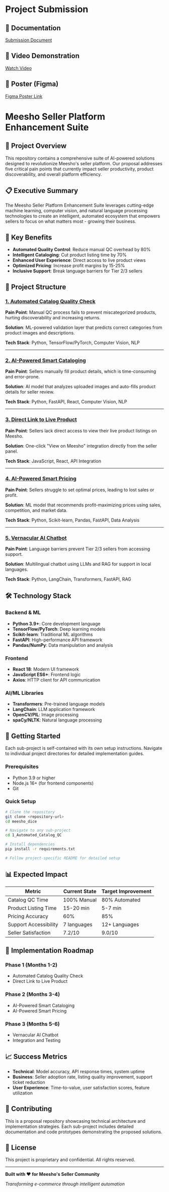 # Project Submission

## 📄 Documentation
[Submission Document](https://docs.google.com/document/d/11RIfpRXUhzkKLIMXDbNRZ9iUPURvbP3w/edit?usp=sharing&ouid=113652095043075282603&rtpof=true&sd=true)

## 🎥 Video Demonstration
[Watch Video](https://drive.google.com/file/d/1X_QlkAb_3QQIOnd-uVbVtlxfJsFH2GDL/view?usp=sharing)

## 🎨 Poster (Figma)
[Figma Poster Link](https://www.figma.com/proto/zyYujV00JAzLOsdggBaIru/IBM-Poster--Copy-?node-id=0-1&t=MW6BAKwspxBLRntk-1)


# Meesho Seller Platform Enhancement Suite

## 🚀 Project Overview

This repository contains a comprehensive suite of AI-powered solutions designed to revolutionize Meesho's seller platform. Our proposal addresses five critical pain points that currently impact seller productivity, product discoverability, and overall platform efficiency.

## 📋 Executive Summary

The Meesho Seller Platform Enhancement Suite leverages cutting-edge machine learning, computer vision, and natural language processing technologies to create an intelligent, automated ecosystem that empowers sellers to focus on what matters most - growing their business.

## 🎯 Key Benefits

- **Automated Quality Control**: Reduce manual QC overhead by 80%
- **Intelligent Cataloging**: Cut product listing time by 70%
- **Enhanced User Experience**: Direct access to live product views
- **Optimized Pricing**: Increase profit margins by 15-25%
- **Inclusive Support**: Break language barriers for Tier 2/3 sellers

## 📁 Project Structure

### [1. Automated Catalog Quality Check](./1_Automated_Catalog_QC/)
**Pain Point**: Manual QC process fails to prevent miscategorized products, hurting discoverability and increasing returns.

**Solution**: ML-powered validation layer that predicts correct categories from product images and descriptions.

**Tech Stack**: Python, TensorFlow/PyTorch, Computer Vision, NLP

---

### [2. AI-Powered Smart Cataloging](./2_AI_Smart_Cataloging/)
**Pain Point**: Sellers manually fill product details, which is time-consuming and error-prone.

**Solution**: AI model that analyzes uploaded images and auto-fills product details for seller review.

**Tech Stack**: Python, FastAPI, React, Computer Vision, NLP

---

### [3. Direct Link to Live Product](./3_Direct_Link_to_Live_Product/)
**Pain Point**: Sellers lack direct access to view their live product listings on Meesho.

**Solution**: One-click "View on Meesho" integration directly from the seller panel.

**Tech Stack**: JavaScript, React, API Integration

---

### [4. AI-Powered Smart Pricing](./4_AI_Smart_Pricing/)
**Pain Point**: Sellers struggle to set optimal prices, leading to lost sales or profit.

**Solution**: ML model that recommends profit-maximizing prices using sales, competition, and market data.

**Tech Stack**: Python, Scikit-learn, Pandas, FastAPI, Data Analysis

---

### [5. Vernacular AI Chatbot](./5_Vernacular_AI_Chatbot/)
**Pain Point**: Language barriers prevent Tier 2/3 sellers from accessing support.

**Solution**: Multilingual chatbot using LLMs and RAG for support in local languages.

**Tech Stack**: Python, LangChain, Transformers, FastAPI, RAG

## 🛠️ Technology Stack

### Backend & ML
- **Python 3.9+**: Core development language
- **TensorFlow/PyTorch**: Deep learning models
- **Scikit-learn**: Traditional ML algorithms
- **FastAPI**: High-performance API framework
- **Pandas/NumPy**: Data manipulation and analysis

### Frontend
- **React 18**: Modern UI framework
- **JavaScript ES6+**: Frontend logic
- **Axios**: HTTP client for API communication

### AI/ML Libraries
- **Transformers**: Pre-trained language models
- **LangChain**: LLM application framework
- **OpenCV/PIL**: Image processing
- **spaCy/NLTK**: Natural language processing

## 🚀 Getting Started

Each sub-project is self-contained with its own setup instructions. Navigate to individual project directories for detailed implementation guides.

### Prerequisites
- Python 3.9 or higher
- Node.js 16+ (for frontend components)
- Git

### Quick Setup
```bash
# Clone the repository
git clone <repository-url>
cd meesho_dice

# Navigate to any sub-project
cd 1_Automated_Catalog_QC

# Install dependencies
pip install -r requirements.txt

# Follow project-specific README for detailed setup
```

## 📊 Expected Impact

| Metric | Current State | Target Improvement |
|--------|---------------|-------------------|
| Catalog QC Time | 100% Manual | 80% Automated |
| Product Listing Time | 15-20 min | 5-7 min |
| Pricing Accuracy | 60% | 85% |
| Support Accessibility | 7 languages | 12+ Languages |
| Seller Satisfaction | 7.2/10 | 9.0/10 |

## 🎯 Implementation Roadmap

### Phase 1 (Months 1-2)
- Automated Catalog Quality Check
- Direct Link to Live Product

### Phase 2 (Months 3-4)
- AI-Powered Smart Cataloging
- AI-Powered Smart Pricing

### Phase 3 (Months 5-6)
- Vernacular AI Chatbot
- Integration and Testing

## 📈 Success Metrics

- **Technical**: Model accuracy, API response times, system uptime
- **Business**: Seller adoption rate, listing quality improvement, support ticket reduction
- **User Experience**: Time-to-value, user satisfaction scores, feature utilization

## 🤝 Contributing

This is a proposal repository showcasing technical architecture and implementation strategies. Each sub-project includes detailed documentation and code prototypes demonstrating the proposed solutions.

## 📄 License

This project is proprietary and confidential. All rights reserved.

---

**Built with ❤️ for Meesho's Seller Community**

*Transforming e-commerce through intelligent automation*


